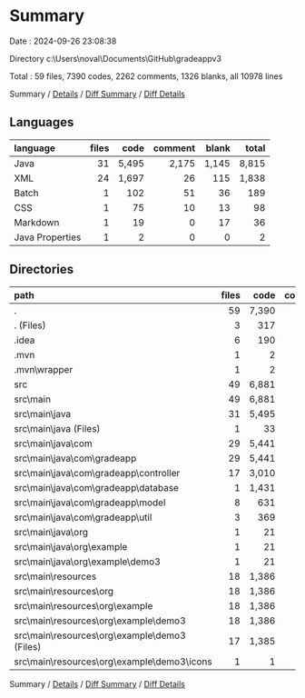# Summary

Date : 2024-09-26 23:08:38

Directory c:\\Users\\noval\\Documents\\GitHub\\gradeappv3

Total : 59 files,  7390 codes, 2262 comments, 1326 blanks, all 10978 lines

Summary / [Details](details.md) / [Diff Summary](diff.md) / [Diff Details](diff-details.md)

## Languages
| language | files | code | comment | blank | total |
| :--- | ---: | ---: | ---: | ---: | ---: |
| Java | 31 | 5,495 | 2,175 | 1,145 | 8,815 |
| XML | 24 | 1,697 | 26 | 115 | 1,838 |
| Batch | 1 | 102 | 51 | 36 | 189 |
| CSS | 1 | 75 | 10 | 13 | 98 |
| Markdown | 1 | 19 | 0 | 17 | 36 |
| Java Properties | 1 | 2 | 0 | 0 | 2 |

## Directories
| path | files | code | comment | blank | total |
| :--- | ---: | ---: | ---: | ---: | ---: |
| . | 59 | 7,390 | 2,262 | 1,326 | 10,978 |
| . (Files) | 3 | 317 | 56 | 59 | 432 |
| .idea | 6 | 190 | 0 | 0 | 190 |
| .mvn | 1 | 2 | 0 | 0 | 2 |
| .mvn\\wrapper | 1 | 2 | 0 | 0 | 2 |
| src | 49 | 6,881 | 2,206 | 1,267 | 10,354 |
| src\\main | 49 | 6,881 | 2,206 | 1,267 | 10,354 |
| src\\main\\java | 31 | 5,495 | 2,175 | 1,145 | 8,815 |
| src\\main\\java (Files) | 1 | 33 | 0 | 10 | 43 |
| src\\main\\java\\com | 29 | 5,441 | 2,173 | 1,131 | 8,745 |
| src\\main\\java\\com\\gradeapp | 29 | 5,441 | 2,173 | 1,131 | 8,745 |
| src\\main\\java\\com\\gradeapp\\controller | 17 | 3,010 | 1,085 | 732 | 4,827 |
| src\\main\\java\\com\\gradeapp\\database | 1 | 1,431 | 467 | 110 | 2,008 |
| src\\main\\java\\com\\gradeapp\\model | 8 | 631 | 392 | 201 | 1,224 |
| src\\main\\java\\com\\gradeapp\\util | 3 | 369 | 229 | 88 | 686 |
| src\\main\\java\\org | 1 | 21 | 2 | 4 | 27 |
| src\\main\\java\\org\\example | 1 | 21 | 2 | 4 | 27 |
| src\\main\\java\\org\\example\\demo3 | 1 | 21 | 2 | 4 | 27 |
| src\\main\\resources | 18 | 1,386 | 31 | 122 | 1,539 |
| src\\main\\resources\\org | 18 | 1,386 | 31 | 122 | 1,539 |
| src\\main\\resources\\org\\example | 18 | 1,386 | 31 | 122 | 1,539 |
| src\\main\\resources\\org\\example\\demo3 | 18 | 1,386 | 31 | 122 | 1,539 |
| src\\main\\resources\\org\\example\\demo3 (Files) | 17 | 1,385 | 31 | 122 | 1,538 |
| src\\main\\resources\\org\\example\\demo3\\icons | 1 | 1 | 0 | 0 | 1 |

Summary / [Details](details.md) / [Diff Summary](diff.md) / [Diff Details](diff-details.md)